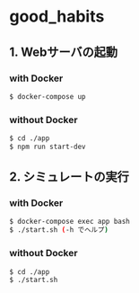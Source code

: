 # good_habits

## 1. Webサーバの起動
### with Docker
```bash
$ docker-compose up
```

### without Docker
```bash
$ cd ./app
$ npm run start-dev
```

## 2. シミュレートの実行
### with Docker
```bash
$ docker-compose exec app bash
$ ./start.sh (-h でヘルプ)
```

### without Docker
```bash
$ cd ./app
$ ./start.sh
```
